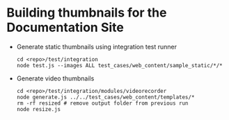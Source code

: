 # Building thumbnails for the Documentation Site

* Generate static thumbnails using integration test runner

      cd <repo>/test/integration
      node test.js --images ALL test_cases/web_content/sample_static/*/*
      
* Generate video thumbnails

      cd <repo>/test/integration/modules/videorecorder
      node generate.js ../../test_cases/web_content/templates/*
      rm -rf resized # remove output folder from previous run
      node resize.js

